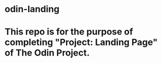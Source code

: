 # odin-landing
# This repo is for the purpose of completing "Project: Landing Page" of The Odin Project.

